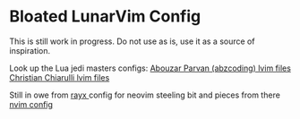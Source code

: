 # Bloated LunarVim Config

This is still work in progress.
Do not use as is, use it as a source of inspiration.

Look up the Lua jedi masters configs:
[Abouzar Parvan (abzcoding) lvim files](https://github.com/abzcoding/lvim)
[Christian Chiarulli lvim files](https://github.com/ChristianChiarulli/lvim)

Still in owe from [ rayx ](https://github.com/ray-x) config for neovim
steeling bit and pieces from there [ nvim config ]( https://github.com/ray-x/nvim )


